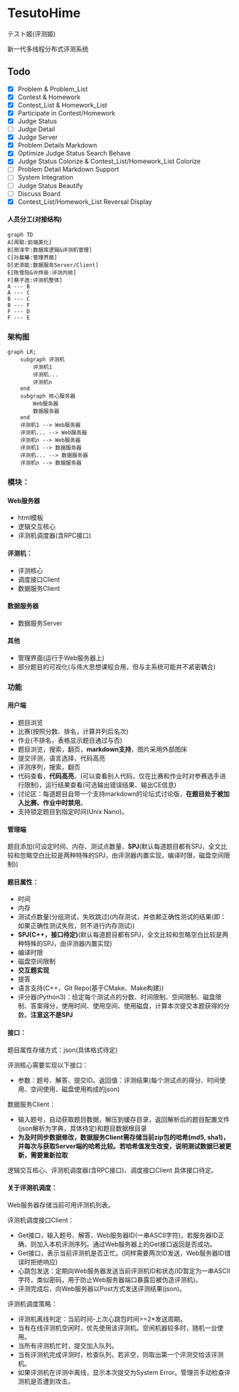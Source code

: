 # TesutoHime

テスト姬(评测姬)

新一代多线程分布式评测系统

## Todo

* [x] Problem & Problem_List
* [x] Contest & Homework
* [x] Contest_List & Homework_List
* [x] Participate in Contest/Homework
* [x] Judge Status
* [ ] Judge Detail
* [x] Judge Server
* [x] Problem Details Markdown
* [x] Optimize Judge Status Search Behave
* [x] Judge Status Colorize & Contest_List/Homework_List Colorize
* [ ] Problem Detail Markdown Support
* [ ] System Integration
* [ ] Judge Status Beautify
* [ ] Discuss Board
* [x] Contest_List/Homework_List Reversal Display

#### 人员分工(对接结构)

```mermaid
graph TD
A[周聪:前端美化]
B[邢泽宇:数据库逻辑&评测机管理]
C[孙晨曦:管理界面]
D[史添能:数据服务Server/Client]
E[陈雪阳&许烨辰:评测内核]
F[蔡子逸:评测机整体]
A --- B
A --- C
B --- C
B --- F
F --- D
F --- E
```

### 架构图

```mermaid
graph LR;
	subgraph 评测机
		评测机1
		评测机...
		评测机n
	end
	subgraph 核心服务器
		Web服务器
		数据服务器
	end
	评测机1 --> Web服务器
	评测机... --> Web服务器
	评测机n --> Web服务器
	评测机1 --> 数据服务器
	评测机... --> 数据服务器
	评测机n --> 数据服务器
```

### 模块：

#### Web服务器

* html模板
* 逻辑交互核心
* 评测机调度器(含RPC接口)

#### 评测机：

* 评测核心
* 调度接口Client
* 数据服务Client

#### 数据服务器

* 数据服务Server

#### 其他

* 管理界面(运行于Web服务器上)
* 部分题目的可视化(与伟大思想课程合用，但与主系统可能并不紧密耦合)

### 功能

#### 用户端

* 题目浏览
* 比赛(按照分数、排名，计算并列后名次)
* 作业(不排名，表格显示题目通过与否)
* 题目浏览，搜索，翻页，**markdown支持**，图片采用外部图床
* 提交评测，语言选择，代码高亮
* 评测序列，搜索，翻页
* 代码查看，**代码高亮**，(可以查看别人代码，仅在比赛和作业时对参赛选手进行限制)，运行结果查看(可选输出错误结果、输出CE信息)
* 讨论区：每道题目自带一个支持markdown的论坛式讨论版，**在题目处于被加入比赛、作业中时禁用**。
* 支持锁定题目到指定时间(Unix Nano)。

#### 管理端

题目添加(可设定时间、内存、测试点数量、**SPJ**(默认每道题目都有SPJ，全文比较和忽略空白比较是两种特殊的SPJ，由评测器内置实现，编译时限，磁盘空间限制))

#### 题目属性：

* 时间
* 内存
* 测试点数量(分组测试，失败跳过)(内存测试，并依赖正确性测试的结果(即：如果正确性测试失败，则不进行内存测试))
* **SPJ(C++，接口待定)**(默认每道题目都有SPJ，全文比较和忽略空白比较是两种特殊的SPJ，由评测器内置实现)
* 编译时限
* 磁盘空间限制
* **交互题实现**
* 提答
* 语言支持(C++，Git Repo(基于CMake、Make构建))
* 评分器(Python3)：给定每个测试点的分数、时间限制、空间限制、磁盘限制、答案得分，使用时间、使用空间、使用磁盘，计算本次提交本题获得的分数。**注意这不是SPJ**

#### 接口：

题目属性存储方式：json(具体格式待定)

评测核心需要实现以下接口：

* 参数：题号、解答、提交ID。返回值：评测结果(每个测试点的得分、时间使用、空间使用、磁盘使用构成的json)

数据服务Client：

* 输入题号，自动获取题目数据，解压到缓存目录，返回解析后的题目配置文件(json解析为字典，具体待定)和题目数据根目录
* **为及时同步数据修改，数据服务Client需存储当前zip包的哈希(md5, sha1)，并每次与获取Server端的哈希比较。若哈希值发生改变，说明测试数据已被更新，需要重新拉取**

逻辑交互核心、评测机调度器(含RPC接口)、调度接口Client 具体接口待定。

#### 关于评测机调度：

Web服务器存储当前可用评测机列表。

评测机调度接口Client：
* Get接口，输入题号、解答、Web服务器ID(一串ASCII字符)，若服务器ID正确，则加入本机评测序列。通过Web服务器上的Get接口返回是否成功。
* Get接口，表示当前评测机是否正忙。(同样需要两次ID发送，Web服务器ID错误时拒绝响应)
* 心跳包发送：定期向Web服务器发送当前评测机ID和状态(ID暂定为一串ASCII字符，类似密码，用于防止Web服务器端口暴露后被伪造评测机)。
* 评测完成后，向Web服务器以Post方式发送评测结果(json)。

评测机调度策略：
* 评测机离线判定：当前时间-上次心跳包时间>=2*发送周期。
* 当有在线评测机空闲时，优先使用该评测机。空闲机器较多时，随机一台使用。
* 当所有评测机忙时，提交加入队列。
* 当有评测机完成评测时，检查队列，若非空，则取出第一个评测交给该评测机。
* 如果评测机在评测中离线，显示本次提交为System Error。管理员手动检查评测机是否遭到攻击。

